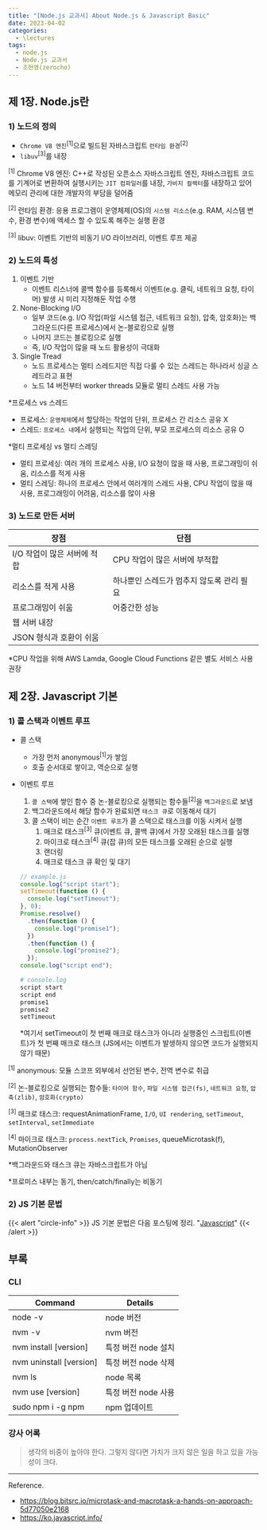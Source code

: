 ```yaml
---
title: "[Node.js 교과서] About Node.js & Javascript Basic"
date: 2023-04-02
categories:
  - \lectures
tags:
  - node.js
  - Node.js 교과서
  - 조현영(zerocho)
---
```


## 제 1장. Node.js란

### 1) 노드의 정의

- `Chrome V8 엔진`<sup>[1]</sup>으로 빌드된 자바스크립트 `런타임 환경`<sup>[2]</sup>
- `libuv`<sup>[3]</sup>를 내장

<sup>[1]</sup> Chrome V8 엔진: C++로 작성된 오픈소스 자바스크립트 엔진, 자바스크립트 코드를 기계어로 변환하여 실행시키는 `JIT 컴파일러`를 내장, `가비지 컬렉터`를 내장하고 있어 메모리 관리에 대한 개발자의 부담을 덜어줌

<sup>[2]</sup> 런타임 환경: 응용 프로그램이 운영체제(OS)의 `시스템 리소스`(e.g. RAM, 시스템 변수, 환경 변수)에 엑세스 할 수 있도록 해주는 실행 환경

<sup>[3]</sup> libuv: 이벤트 기반의 비동기 I/O 라이브러리, 이벤트 루프 제공

### 2) 노드의 특성

1. 이벤트 기반
   - 이벤트 리스너에 콜백 함수를 등록해서 이벤트(e.g. 클릭, 네트워크 요청, 타이머) 발생 시 미리 지정해둔 작업 수행
2. None-Blocking I/O
   - 일부 코드(e.g. I/O 작업(파일 시스템 접근, 네트워크 요청), 압축, 암호화)는 백그라운드(다른 프로세스)에서 논-블로킹으로 실행
   - 나머지 코드는 블로킹으로 실행
   - 즉, I/O 작업이 많을 때 노드 활용성이 극대화
3. Single Tread
   - 노드 프로세스는 멀티 스레드지만 직접 다룰 수 있는 스레드는 하나라서 싱글 스레드라고 표현
   - 노드 14 버전부터 worker threads 모듈로 멀티 스레드 사용 가능

\*프로세스 vs 스레드

- 프로세스: `운영체제`에서 할당하는 작업의 단위, 프로세스 간 리소스 공유 X
- 스레드: `프로세스 내`에서 실행되는 작업의 단위, 부모 프로세스의 리소스 공유 O

\*멀티 프로세싱 vs 멀티 스레딩

- 멀티 프로세싱: 여러 개의 프로세스 사용, I/O 요청이 많을 때 사용, 프로그래밍이 쉬움, 리소스를 적게 사용
- 멀티 스레딩: 하나의 프로세스 안에서 여러개의 스레드 사용, CPU 작업이 많을 때 사용, 프로그래밍이 어려움, 리소스를 많이 사용

### 3) 노드로 만든 서버

| 장점                        | 단점                                      |
| --------------------------- | ----------------------------------------- |
| I/O 작업이 많은 서버에 적합 | CPU 작업이 많은 서버에 부적합             |
| 리소스를 적게 사용          | 하나뿐인 스레드가 멈추지 않도록 관리 필요 |
| 프로그래밍이 쉬움           | 어중간한 성능                             |
| 웹 서버 내장                |                                           |
| JSON 형식과 호환이 쉬움     |                                           |

\*CPU 작업을 위해 AWS Lamda, Google Cloud Functions 같은 별도 서비스 사용 권장

## 제 2장. Javascript 기본

### 1) 콜 스택과 이벤트 루프

- 콜 스택
  - 가장 먼저 anonymous<sup>[1]</sup>가 쌓임
  - 호출 순서대로 쌓이고, 역순으로 실행
- 이벤트 루프

  1. `콜 스택`에 쌓인 함수 중 논-블로킹으로 실행되는 함수들<sup>[2]</sup>을 `백그라운드`로 보냄
  2. 백그라운드에서 해당 함수가 완료되면 `태스크 큐`로 이동해서 대기
  3. 콜 스택이 비는 순간 `이벤트 루프`가 콜 스택으로 태스크를 이동 시켜서 실행
     1. 매크로 태스크<sup>[3]</sup> 큐(이벤트 큐, 콜백 큐)에서 가장 오래된 태스크를 실행
     2. 마이크로 태스크<sup>[4]</sup> 큐(잡 큐)의 모든 태스크를 오래된 순으로 실행
     3. 랜더링
     4. 매크로 태스크 큐 확인 및 대기

  ```js
  // example.js
  console.log("script start");
  setTimeout(function () {
    console.log("setTimeout");
  }, 0);
  Promise.resolve()
    .then(function () {
      console.log("promise1");
    })
    .then(function () {
      console.log("promise2");
    });
  console.log("script end");
  ```

  ```bash
  # console.log
  script start
  script end
  promise1
  promise2
  setTimeout
  ```

  \*여기서 setTimeout이 첫 번째 매크로 태스크가 아니라 실행중인 스크립트(이벤트)가 첫 번째 매크로 태스크 (JS에서는 이벤트가 발생하지 않으면 코드가 실행되지 않기 때문)

<sup>[1]</sup> anonymous: 모듈 스코프 외부에서 선언된 변수, 전역 변수로 취급

<sup>[2]</sup> 논-블로킹으로 실행되는 함수들: `타이머 함수`, `파일 시스템 접근(fs)`, `네트워크 요청`, `압축(zlib)`, `암호화(crypto)`

<sup>[3]</sup> 매크로 태스크: requestAnimationFrame, `I/O`, `UI rendering`, `setTimeout`, `setInterval`, `setImmediate`

<sup>[4]</sup> 마이크로 태스크: `process.nextTick`, `Promises`, queueMicrotask(f), MutationObserver

\*백그라운드와 태스크 큐는 자바스크립트가 아님

\*프로미스 내부는 동기, then/catch/finally는 비동기

### 2) JS 기본 문법

{{< alert "circle-info" >}}
JS 기본 문법은 다음 포스팅에 정리. "[Javascript](/posts/summaries/javascript/)"
{{< /alert >}}

## 부록

### CLI

| Command                 | Details             |
| ----------------------- | ------------------- |
| node -v                 | node 버전           |
| nvm -v                  | nvm 버전            |
| nvm install [version]   | 특정 버전 node 설치 |
| nvm uninstall [version] | 특정 버전 node 삭제 |
| nvm ls                  | node 목록           |
| nvm use [version]       | 특정 버전 node 사용 |
| sudo npm i -g npm       | npm 업데이트        |

### 강사 어록

> 생각의 비중이 높아야 한다. 그렇지 않다면 가치가 크지 않은 일을 하고 있을 가능성이 크다.

---

Reference.

- https://blog.bitsrc.io/microtask-and-macrotask-a-hands-on-approach-5d77050e2168
- https://ko.javascript.info/
